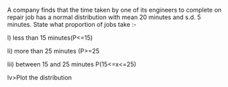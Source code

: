 A company finds that the time taken by one of its engineers to complete on repair job has a normal distribution with mean 20 minutes and s.d. 5 minutes. State what proportion of jobs take :- 

I) less than 15 minutes(P<=15) 

Ii) more than 25 minutes (P>=25 

Iii) between 15 and 25 minutes P(15<=x<=25) 

Iv>Plot the distribution 